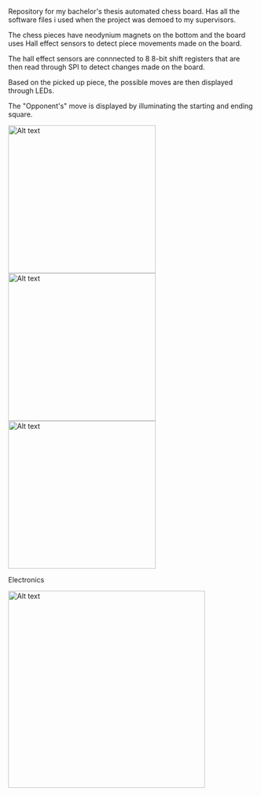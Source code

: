 Repository for my bachelor's thesis automated chess board. Has all the software files i used when the project was demoed to my supervisors.

  The chess pieces have neodynium magnets on the bottom and the board uses Hall effect sensors to detect piece movements made on the board.
  
  The hall effect sensors are connnected to 8 8-bit shift registers that are then read through SPI to detect changes made on the board.
  
  Based on the picked up piece, the possible moves are then displayed through LEDs.
  
  The "Opponent's" move  is displayed by illuminating the starting and ending square.

<img src="https://github.com/user-attachments/assets/5ec5dc8d-4563-4e0f-ab45-e7e096a1a535" alt="Alt text" width="300"/>

<img src="https://github.com/user-attachments/assets/5adf836f-7144-4de4-8b8a-93e032191f77" alt="Alt text" width="300"/>

<img src="https://github.com/user-attachments/assets/b2d197f4-71ed-422d-942f-532c778e6c95" alt="Alt text" width="300"/>


Electronics

<img src="https://github.com/user-attachments/assets/8b3990e6-4518-468f-8ec0-4c528397a979" alt="Alt text" width="400"/>


